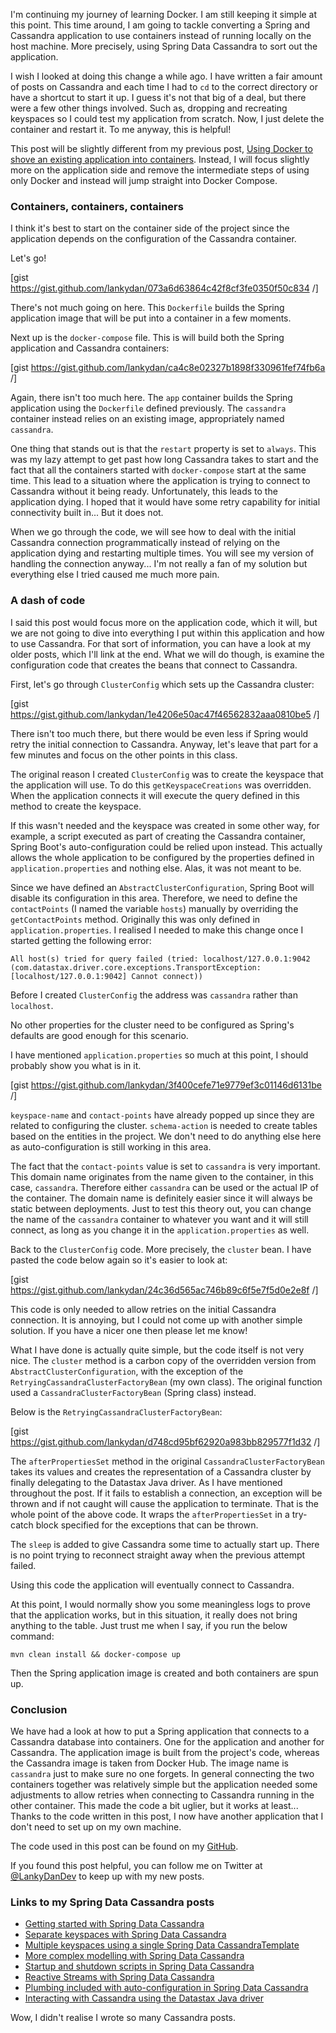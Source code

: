 I'm continuing my journey of learning Docker. I am still keeping it simple at this point. This time around, I am going to tackle converting a Spring and Cassandra application to use containers instead of running locally on the host machine. More precisely, using Spring Data Cassandra to sort out the application. 

I wish I looked at doing this change a while ago. I have written a fair amount of posts on Cassandra and each time I had to `cd` to the correct directory or have a shortcut to start it up. I guess it's not that big of a deal, but there were a few other things involved. Such as, dropping and recreating keyspaces so I could test my application from scratch. Now, I just delete the container and restart it. To me anyway, this is helpful!

This post will be slightly different from my previous post, [Using Docker to shove an existing application into containers](https://lankydanblog.com/2018/09/02/using-docker-to-shove-an-existing-application-into-some-containers/). Instead, I will focus slightly more on the application side and remove the intermediate steps of using only Docker and instead will jump straight into Docker Compose.

### Containers, containers, containers

I think it's best to start on the container side of the project since the application depends on the configuration of the Cassandra container.

Let's go!

[gist https://gist.github.com/lankydan/073a6d63864c42f8cf3fe0350f50c834 /]

There's not much going on here. This `Dockerfile` builds the Spring application image that will be put into a container in a few moments.

Next up is the `docker-compose` file. This is will build both the Spring application and Cassandra containers:

[gist https://gist.github.com/lankydan/ca4c8e02327b1898f330961fef74fb6a /]

Again, there isn't too much here. The `app` container builds the Spring application using the `Dockerfile` defined previously. The `cassandra` container instead relies on an existing image, appropriately named `cassandra`. 

One thing that stands out is that the `restart` property is set to `always`. This was my lazy attempt to get past how long Cassandra takes to start and the fact that all the containers started with `docker-compose` start at the same time. This lead to a situation where the application is trying to connect to Cassandra without it being ready. Unfortunately, this leads to the application dying. I hoped that it would have some retry capability for initial connectivity built in... But it does not.

When we go through the code, we will see how to deal with the initial Cassandra connection programmatically instead of relying on the application dying and restarting multiple times. You will see my version of handling the connection anyway... I'm not really a fan of my solution but everything else I tried caused me much more pain.

### A dash of code

I said this post would focus more on the application code, which it will, but we are not going to dive into everything I put within this application and how to use Cassandra. For that sort of information, you can have a look at my older posts, which I'll link at the end. What we will do though, is examine the configuration code that creates the beans that connect to Cassandra.

First, let's go through `ClusterConfig` which sets up the Cassandra cluster:

[gist https://gist.github.com/lankydan/1e4206e50ac47f46562832aaa0810be5 /]

There isn't too much there, but there would be even less if Spring would retry the initial connection to Cassandra. Anyway, let's leave that part for a few minutes and focus on the other points in this class.

The original reason I created `ClusterConfig` was to create the keyspace that the application will use. To do this `getKeyspaceCreations` was overridden. When the application connects it will execute the query defined in this method to create the keyspace. 

If this wasn't needed and the keyspace was created in some other way, for example, a script executed as part of creating the Cassandra container, Spring Boot's auto-configuration could be relied upon instead. This actually allows the whole application to be configured by the properties defined in `application.properties` and nothing else. Alas, it was not meant to be.

Since we have defined an `AbstractClusterConfiguration`, Spring Boot will disable its configuration in this area. Therefore, we need to define the `contactPoints` (I named the variable `hosts`) manually by overriding the `getContactPoints` method. Originally this was only defined in `application.properties`. I realised I needed to make this change once I started getting the following error:
```
All host(s) tried for query failed (tried: localhost/127.0.0.1:9042 (com.datastax.driver.core.exceptions.TransportException: [localhost/127.0.0.1:9042] Cannot connect))
```
Before I created `ClusterConfig` the address was `cassandra` rather than `localhost`. 

No other properties for the cluster need to be configured as Spring's defaults are good enough for this scenario.

I have mentioned `application.properties` so much at this point, I should probably show you what is in it.

[gist https://gist.github.com/lankydan/3f400cefe71e9779ef3c01146d6131be /]

`keyspace-name` and `contact-points` have already popped up since they are related to configuring the cluster. `schema-action` is needed to create tables based on the entities in the project. We don't need to do anything else here as auto-configuration is still working in this area.

The fact that the `contact-points` value is set to `cassandra` is very important. This domain name originates from the name given to the container, in this case, `cassandra`. Therefore either `cassandra` can be used or the actual IP of the container. The domain name is definitely easier since it will always be static between deployments. Just to test this theory out, you can change the name of the `cassandra` container to whatever you want and it will still connect, as long as you change it in the `application.properties` as well.

Back to the `ClusterConfig` code. More precisely, the `cluster` bean. I have pasted the code below again so it's easier to look at:

[gist https://gist.github.com/lankydan/24c36d565ac746b89c6f5e7f5d0e2e8f /]

This code is only needed to allow retries on the initial Cassandra connection. It is annoying, but I could not come up with another simple solution. If you have a nicer one then please let me know!

What I have done is actually quite simple, but the code itself is not very nice. The `cluster` method is a carbon copy of the overridden version from `AbstractClusterConfiguration`, with the exception of the `RetryingCassandraClusterFactoryBean` (my own class). The original function used a `CassandraClusterFactoryBean` (Spring class) instead. 

Below is the `RetryingCassandraClusterFactoryBean`:

[gist https://gist.github.com/lankydan/d748cd95bf62920a983bb829577f1d32 /]

The `afterPropertiesSet` method in the original `CassandraClusterFactoryBean` takes its values and creates the representation of a Cassandra cluster by finally delegating to the Datastax Java driver. As I have mentioned throughout the post. If it fails to establish a connection, an exception will be thrown and if not caught will cause the application to terminate. That is the whole point of the above code. It wraps the `afterPropertiesSet` in a try-catch block specified for the exceptions that can be thrown.

The `sleep` is added to give Cassandra some time to actually start up. There is no point trying to reconnect straight away when the previous attempt failed.

Using this code the application will eventually connect to Cassandra.

At this point, I would normally show you some meaningless logs to prove that the application works, but in this situation, it really does not bring anything to the table. Just trust me when I say, if you run the below command:
```
mvn clean install && docker-compose up
```
Then the Spring application image is created and both containers are spun up.

### Conclusion

We have had a look at how to put a Spring application that connects to a Cassandra database into containers. One for the application and another for Cassandra. The application image is built from the project's code, whereas the Cassandra image is taken from Docker Hub. The image name is `cassandra` just to make sure no one forgets. In general connecting the two containers together was relatively simple but the application needed some adjustments to allow retries when connecting to Cassandra running in the other container. This made the code a bit uglier, but it works at least... Thanks to the code written in this post, I now have another application that I don't need to set up on my own machine.

The code used in this post can be found on my [GitHub](https://github.com/lankydan/spring-data-cassandra-docker).

If you found this post helpful, you can follow me on Twitter at [@LankyDanDev](www.twitter.com/LankyDanDev) to keep up with my new posts.

### Links to my Spring Data Cassandra posts

- [Getting started with Spring Data Cassandra](https://lankydanblog.com/2017/10/12/getting-started-with-spring-data-cassandra/)
- [Separate keyspaces with Spring Data Cassandra](https://lankydanblog.com/2017/10/22/separate-keyspaces-with-spring-data-cassandra/)
- [Multiple keyspaces using a single Spring Data CassandraTemplate](https://lankydanblog.com/2017/11/12/multiple-keyspaces-using-a-single-spring-data-cassandratemplate/)
- [More complex modelling with Spring Data Cassandra](https://lankydanblog.com/2017/11/26/more-complex-modelling-with-spring-data-cassandra/)
- [Startup and shutdown scripts in Spring Data Cassandra](https://lankydanblog.com/2017/12/03/startup-and-shutdown-scripts-in-spring-data-cassandra/)
- [Reactive Streams with Spring Data Cassandra](https://lankydanblog.com/2017/12/11/reactive-streams-with-spring-data-cassandra/)
- [Plumbing included with auto-configuration in Spring Data Cassandra](https://lankydanblog.com/2017/12/16/plumbing-included-with-auto-configuration-in-spring-data-cassandra/)
- [Interacting with Cassandra using the Datastax Java driver](https://lankydanblog.com/2018/04/15/interacting-with-cassandra-using-the-datastax-java-driver/)

Wow, I didn't realise I wrote so many Cassandra posts.